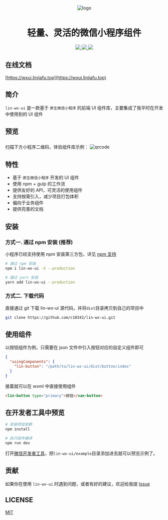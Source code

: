 <div align='center' >
<img alt="logo" src="https://wxui.linjiafu.top/static/images/logo.png" style="margin-bottom: 10px;"/>
<h1 style='font-weight: 700'>轻量、灵活的微信小程序组件</h1>
</div>

<p align="center">
    <a href="https://www.npmjs.org/package/lin-wx-ui">
    <img src="https://img.shields.io/npm/v/lin-wx-ui.svg"/>
  </a>
    <a href="https://npmcharts.com/compare/lin-wx-ui?minimal=true">
    <img src="http://img.shields.io/npm/dm/lin-wx-ui.svg"/>
  </a>
    <a href="LICENSE">
    <img src="https://img.shields.io/badge/License-MIT-yellow.svg"/>
  </a>
</p>

## 在线文档

[https://wxui.linjiafu.top](https://wxui.linjiafu.top)

## 简介

`lin-wx-ui` 是一款基于 `原生微信小程序` 的前端 UI 组件库，主要集成了我平时在开发中使用到的 UI 组件

## 预览

扫描下方小程序二维码，体验组件库示例：
<img alt="qrcode" src="https://wxui.linjiafu.top/static/images/qrcode.jpg" style="margin-top: 10px;"/>

## 特性

- 基于 `原生微信小程序` 开发的 UI 组件
- 使用 npm + gulp 的工作流
- 提供友好的 API，可灵活的使用组件
- 支持按需引入，减少项目打包体积
- 偏向于业务组件
- 提供完善的文档

## 安装

### 方式一. 通过 npm 安装 (推荐)

小程序已经支持使用 npm 安装第三方包，详见 [npm 支持](https://developers.weixin.qq.com/miniprogram/dev/devtools/npm.html?search-key=npm)

```bash
# 通过 npm 安装
npm i lin-wx-ui -S --production

# 通过 yarn 安装
yarn add lin-wx-ui --production

```

### 方式二. 下载代码

直接通过 git 下载 lin-wx-ui 源代码，并将`dist`目录拷贝到自己的项目中
```bash
git clone https://github.com/c10342/lin-wx-ui.git
```

## 使用组件

以按钮组件为例，只需要在 json 文件中引入按钮对应的自定义组件即可

```json
{
  "usingComponents": {
    "lin-button": "/path/to/lin-wx-ui/dist/button/index"
  }
}
```

接着就可以在 wxml 中直接使用组件

```html
<lin-button type="primary">按钮</van-button>
```

## 在开发者工具中预览

```bash
# 安装项目依赖
npm install

# 执行组件编译
npm run dev
```

打开[微信开发者工具](https://mp.weixin.qq.com/debug/wxadoc/dev/devtools/download.html)，把`lin-wx-ui/example`目录添加进去就可以预览示例了。


## 贡献

如果你在使用 `lin-wx-ui` 时遇到问题，或者有好的建议，欢迎给我提 [Issue](https://github.com/c10342/lin-wx-ui/issues)

## LICENSE

[MIT](LICENSE)
